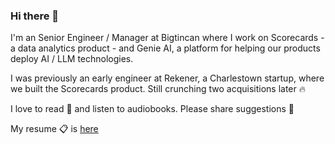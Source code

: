 ### Hi there 👋

I'm an Senior Engineer / Manager at Bigtincan where I work on Scorecards - a data analytics product - and Genie AI, a platform for helping our products deploy AI / LLM technologies.

I was previously an early engineer at Rekener, a Charlestown startup, where we built the Scorecards product. Still crunching two acquisitions later 🔥

I love to read 📖 and listen to audiobooks. Please share suggestions 🙂

My resume 📋 is [here](https://drive.google.com/file/d/1AGRHyeQBHpLqKiZTLZAYySTOxchLrkIl/view?usp=sharing)



<!--
**iangregson/iangregson** is a ✨ _special_ ✨ repository because its `README.md` (this file) appears on your GitHub profile.

Here are some ideas to get you started:

- 🔭 I’m currently working on ...
- 🌱 I’m currently learning ...
- 👯 I’m looking to collaborate on ...
- 🤔 I’m looking for help with ...
- 💬 Ask me about ...
- 📫 How to reach me: ...
- 😄 Pronouns: ...
- ⚡ Fun fact: ...
-->
